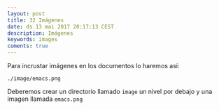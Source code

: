 ```yaml
---
layout: post
title: 32 Imágenes
date: ds 13 mai 2017 20:17:13 CEST 
description: Imágenes 
keywords: images
coments: true
---
```


Para incrustar imágenes en los documentos lo haremos así:

```
./image/emacs.png
```

Deberemos crear un directorio llamado `image` un nivel por debajo y una imagen llamada `emacs.png`
